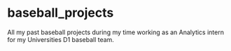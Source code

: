 # baseball_projects
All my past baseball projects during my time working as an Analytics intern for my Universities D1 baseball team.
